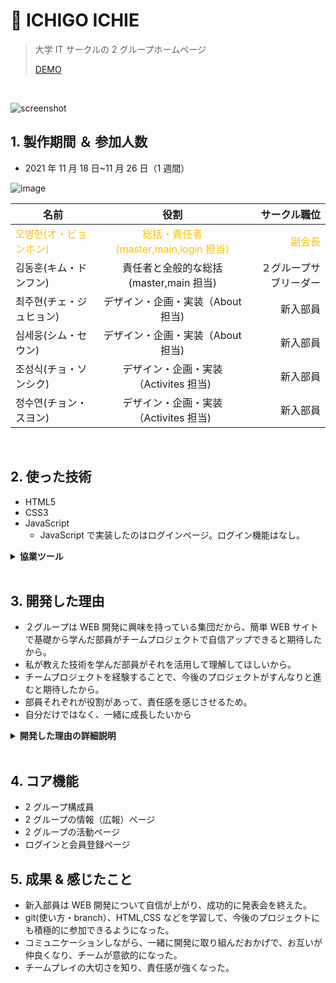 # :pushpin: ICHIGO ICHIE

> 大学 IT サークルの 2 グループホームページ
>
> [DEMO](https://bit.ly/3NM3RN6)

</br>

![screenshot](https://user-images.githubusercontent.com/80688093/170961252-da901de7-6d36-4629-8ef3-88c516950e5f.png)

## 1. 製作期間 ＆ 参加人数

- 2021 年 11 月 18 日~11 月 26 日（1 週間）

![image](https://user-images.githubusercontent.com/80688093/170970916-fe71e353-d191-45b6-9521-1659f40223de.png)

| 名前                                                      |                                  役割                                   |                              サークル職位 |
| --------------------------------------------------------- | :---------------------------------------------------------------------: | ----------------------------------------: |
| <span style="color:#fdc000">오병헌(オ・ビョンホン)</span> | <span style="color:#fdc000">総括・責任者(master,main,login 担当)</sapn> | <span style="color:#fdc000">副会長</span> |
| 김동훈(キム・ドンフン)                                    |                 責任者と全般的な総括(master,main 担当)                  |                    ２グループサブリーダー |
| 최주현(チェ・ジュヒョン)                                  |                    デザイン・企画・実装（About 担当)                    |                                  新入部員 |
| 심세웅(シム・セウン)                                      |                    デザイン・企画・実装（About 担当)                    |                                  新入部員 |
| 조성식(チョ・ソンシク)                                    |                  デザイン・企画・実装（Activites 担当)                  |                                  新入部員 |
| 정수연(チョン・スヨン)                                    |                  デザイン・企画・実装（Activites 担当)                  |                                  新入部員 |

</br>

## 2. 使った技術

- HTML5
- CSS3
- JavaScript
  - JavaScript で実装したのはログインページ。ログイン機能はなし。

<details>
	<summary><b>協業ツール</b></summary>

![Slack](https://user-images.githubusercontent.com/80688093/170968960-1dc856a7-eb6b-4476-a669-f80029d7dd7b.png)

コミュニケーションツールは`Slack`や`kakaoTalk`を使い、効率的に働く環境でプロジェクトをすんなりと進めることができた。

![image](https://user-images.githubusercontent.com/80688093/170970334-2c8aadc8-35ac-41ad-ae5f-6ee8cacfa833.png)

`git`を活用し、協業することでお互いにコミュニケーションの重要性を知った。
branch は`Main` `About` `Activites` `Signin`に分けて最終的に`master`branch に`marge`した。

</details>

</br>

## 3. 開発した理由

- ２グループは WEB 開発に興味を持っている集団だから、簡単 WEB サイトで基礎から学んだ部員がチームプロジェクトで自信アップできると期待したから。
- 私が教えた技術を学んだ部員がそれを活用して理解してほしいから。
- チームプロジェクトを経験することで、今後のプロジェクトがすんなりと進むと期待したから。
- 部員それぞれが役割があって、責任感を感じさせるため。
- 自分だけではなく、一緒に成長したいから

<details>
	<summary><b>開発した理由の詳細説明</b></summary>
	<div markdown="1">

IT サークルでは、年に２~４回はプロジェクト発表会があります。その発表会のために、それぞれのグループ（各組織）はスタディーを行って準備します。

そこで、私は２グループのリーダーであり、会長であるので
チームが成長するためにリーダーとして、責任感を持ち、ＡからＺまで基礎から教えました。(HTML・CSS・GitHub)

一人一人が大事な役割を持ち、git の`Branch`を活用して開発にチャレンジしました。

</div>
</details>

</br>

## 4. コア機能

- 2 グループ構成員
- 2 グループの情報（広報）ページ
- 2 グループの活動ページ
- ログインと会員登録ページ

## 5. 成果 & 感じたこと

- 新入部員は WEB 開発について自信が上がり、成功的に発表会を終えた。
- git(使い方・branch）、HTML,CSS などを学習して、今後のプロジェクトにも積極的に参加できるようになった。
- コミュニケーションしながら、一緒に開発に取り組んだおかげで、お互いが仲良くなり、チームが意欲的になった。
- チームプレイの大切さを知り、責任感が強くなった。
